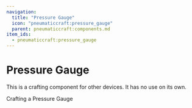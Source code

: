 ```yaml
---
navigation:
  title: "Pressure Gauge"
  icon: "pneumaticcraft:pressure_gauge"
  parent: pneumaticcraft:components.md
item_ids:
  - pneumaticcraft:pressure_gauge
---
```


# Pressure Gauge

This is a crafting component for other devices. It has no use on its own.

Crafting a Pressure Gauge

<Recipe id="pneumaticcraft:pressure_gauge" />

